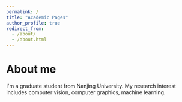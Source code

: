 ```yaml
---
permalink: /
title: "Academic Pages"
author_profile: true
redirect_from: 
  - /about/
  - /about.html
---
```





About me
======
I'm a graduate student from Nanjing University. My research interest includes computer vision, computer graphics, machine learning.



